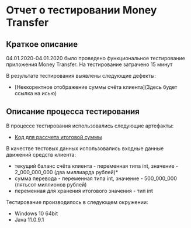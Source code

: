 # Отчет о тестировании Money Transfer
## Краткое описание

04.01.2020-04.01.2020 было проведено функциональное тестирование приложения Money Transfer.
На тестирование затрачено 15 минут

В результате тестирования выявлены следующие дефекты:
* [Неккоректное отображение суммы счёта клиента](Здесь будет ссылка на исью)
## Описание процесса тестирования

В процессе тестирования использовались следующие артефакты:
* [Код для рассчета итоговой суммы](https://github.com/helenkhim/-2-1/blob/master/Code.java) 


В качестве тестовых данных использовались входные данные движений средств клиента:
* текущий баланс счёта клиента - переменная типа int, значение - 2_000_000_000 (два миллиарда рублей)*
* сумма перевода - переменная типа int, значение - 500_000_000 (пятьсот миллионов рублей)
* переменная для хранения итогового значения - тип int
 
 Тестирование производилось в следующем окружении:
* Windows 10 64bit
* Java 11.0.9.1
